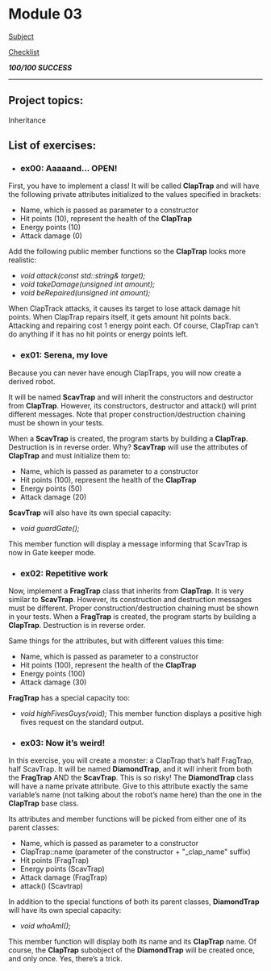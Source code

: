 # Module 03
[Subject](https://cdn.intra.42.fr/pdf/pdf/52158/en.subject.pdf)

[Checklist](https://github.com/mharriso/school21-checklists/blob/master/ng_4_cpp_module_03.pdf)

***100/100 SUCCESS***

---
## Project topics:
Inheritance

## List of exercises:
* ### ex00: Aaaaand... OPEN!

First, you have to implement a class!
It will be called **ClapTrap** and will have the following private attributes initialized to the values specified in brackets:
-  Name, which is passed as parameter to a constructor
-  Hit points (10), represent the health of the **ClapTrap**
-  Energy points (10)
-  Attack damage (0)

Add the following public member functions so the **ClapTrap** looks more realistic:
-  *void attack(const std::string& target);*
-  *void takeDamage(unsigned int amount);*
-  *void beRepaired(unsigned int amount);*

When ClapTrack attacks, it causes its target to lose attack damage hit points.
When ClapTrap repairs itself, it gets amount hit points back. Attacking and repairing
cost 1 energy point each. Of course, ClapTrap can’t do anything if it has no hit points
or energy points left.


* ### ex01: Serena, my love

Because you can never have enough ClapTraps, you will now create a derived robot.

It will be named **ScavTrap** and will inherit the constructors and destructor from **ClapTrap**. However, its constructors, destructor and attack() will print different messages.
Note that proper construction/destruction chaining must be shown in your tests.

When a **ScavTrap** is created, the program starts by building a **ClapTrap**. Destruction is
in reverse order. Why?
**ScavTrap** will use the attributes of **ClapTrap** and must initialize them to:
-   Name, which is passed as parameter to a constructor
-   Hit points (100), represent the health of the **ClapTrap**
-   Energy points (50)
-   Attack damage (20)

**ScavTrap** will also have its own special capacity:
-	*void guardGate();*

This member function will display a message informing that ScavTrap is now in Gate keeper mode.


* ### ex02: Repetitive work

Now, implement a **FragTrap** class that inherits from **ClapTrap**. It is very similar to
**ScavTrap**. However, its construction and destruction messages must be different. Proper
construction/destruction chaining must be shown in your tests. When a **FragTrap** is
created, the program starts by building a **ClapTrap**. Destruction is in reverse order.

Same things for the attributes, but with different values this time:
-   Name, which is passed as parameter to a constructor
-   Hit points (100), represent the health of the **ClapTrap**
-   Energy points (100)
-   Attack damage (30)

**FragTrap** has a special capacity too:	
-	*void highFivesGuys(void);*
This member function displays a positive high fives request on the standard output.

* ### ex03: Now it’s weird!

In this exercise, you will create a monster: a ClapTrap that’s half FragTrap, half ScavTrap. It will be named **DiamondTrap**, and it will inherit from both the **FragTrap** AND the **ScavTrap**. This is so risky!
The **DiamondTrap** class will have a name private attribute. Give to this attribute
exactly the same variable’s name (not talking about the robot’s name here) than the one in the **ClapTrap** base class.


Its attributes and member functions will be picked from either one of its parent classes:
-   Name, which is passed as parameter to a constructor
-   ClapTrap::name (parameter of the constructor + "_clap_name" suffix)
-   Hit points (FragTrap)
-   Energy points (ScavTrap)
-   Attack damage (FragTrap)
-   attack() (Scavtrap)

In addition to the special functions of both its parent classes, **DiamondTrap** will have
its own special capacity:
-	*void whoAmI();*

This member function will display both its name and its **ClapTrap** name.
Of course, the **ClapTrap** subobject of the **DiamondTrap** will be created once, and only once. Yes, there’s a trick.